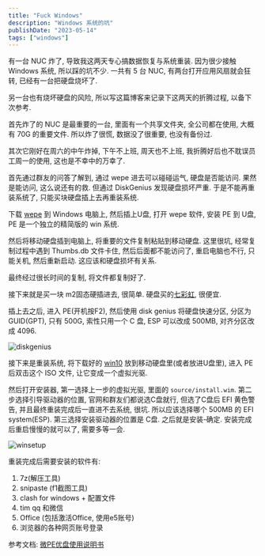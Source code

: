 ```yaml
---
title: "Fuck Windows"
description: "Windows 系统的坑"
publishDate: "2023-05-14"
tags: ["windows"]
---
```


有一台 NUC 炸了, 导致我这两天专心搞数据恢复与系统重装. 因为很少接触 Windows 系统, 所以踩的坑不少. 一共有 5 台 NUC, 有两台打开应用风扇就会狂转, 已经有一台把硬盘烧坏了.

另一台也有烧坏硬盘的风险, 所以写这篇博客来记录下这两天的折腾过程, 以备下次参考.

首先炸了的 NUC 是最重要的一台, 里面有一个共享文件夹, 全公司都在使用, 大概有 70G 的重要文件. 所以炸了很慌, 数据没了很重要, 也没有备份过.

其次它刚好在周六的中午炸掉, 下午不上班, 周天也不上班, 我折腾好后也不耽误员工周一的使用, 这也是不幸中的万幸了.

首先通过群友的问答了解到, 通过 wepe 进去可以碰碰运气, 硬盘是否能访问. 果然是能访问, 这么说还有的救. 但通过 DiskGenius 发现硬盘损坏严重. 于是不能再重装系统了, 只能买块硬盘插上去再重装系统.

下载 [wepe](https://www.wepe.com.cn/download.html) 到 Windows 电脑上, 然后插上U盘, 打开 wepe 软件, 安装 PE 到 U盘, PE 是一个独立的精简版的 win 系统.

然后将移动硬盘插到电脑上, 将重要的文件复制粘贴到移动硬盘. 这里很坑, 经常复制过程中遇到 Thumbs.db 文件卡住, 然后后面都不能访问了, 重启电脑也不行, 只能关机, 然后重新启动. 这应该和硬盘损坏有关系.

最终经过很长时间的复制, 将文件都复制好了.

接下来就是买一块 m2固态硬插进去, 很简单. 硬盘买的[七彩虹](https://item.m.jd.com/product/100004898713.html?&utm_source=iosapp&utm_medium=appshare&utm_campaign=t_335139774&utm_term=CopyURL&ad_od=share&gx=RnAomTM2bTfeyZ1E_YR2Cc61RbgU3PQ&gxd=RnAow2NYbTXfyZ8S_oAhVb9ySNnfnTcszlrYuuwvjs8d9nFxuk26y6sk7VsaK1I), 很便宜.

插上去之后, 进入 PE(开机按F2), 然后使用 disk genius 将硬盘快速分区, 分区为 GUID(GPT), 只有 500G, 索性只用一个 C 盘, ESP 可以改成 500MB, 对齐分区改成 4096.

![diskgenius](diskgenius.png)

接下来是重装系统, 将下载好的 [win10](https://p.qwq.mx/Aliyundrive/Mirrors) 放到移动硬盘里(或者放进U盘里), 进入 PE 后双击这个 ISO 文件, 让它变成一个虚拟光驱. 

然后打开安装器, 第一选择上一步的虚拟光驱, 里面的 `source/install.wim`. 第二步选择引导驱动器的位置, 官网和群友们都说选C盘就行, 但选了C盘后 EFI 黄色警告, 并且最终重装完成后一直进不去系统, 很坑. 所以应该选择哪个 500MB 的 EFI system(ESP). 第三选择安装驱动器的位置是 C盘. 之后就是安装-确定. 安装完成后重启慢慢的就可以了, 需要多等一会.

![winsetup](winsetup.png)

重装完成后需要安装的软件有:

1. 7z(解压工具)
2. snipaste (f1截图工具)
3. clash for windows + 配置文件
4. tim qq 和微信
5. Office (包括激活Office, 使用e5账号)
6. 浏览器的各种网页账号登录

参考文档: [微PE优盘使用说明书](https://www.wepe.com.cn/ubook/)

